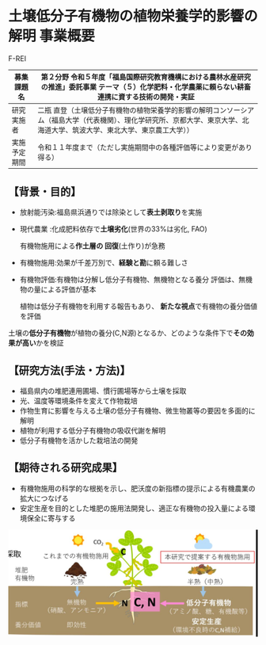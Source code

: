 # 土壌低分子有機物の植物栄養学的影響の解明 事業概要

F-REI

| 募集課題名 | 第２分野 令和５年度「福島国際研究教育機構における農林水産研究の推進」委託事業 テーマ（５）化学肥料・化学農薬に頼らない耕畜連携に資する技術の開発・実証 |
|--------------|------------------------------------------------------------------------------------------------------------------------------------------|
| 研究実施者 | 二瓶 直登（土壌低分子有機物の植物栄養学的影響の解明コンソーシアム（福島大学（代表機関）、理化学研究所、京都大学、東京大学、北海道大学、筑波大学、東北大学、東京農工大学）） |
| 実施予定期間 | 令和１１年度まで（ただし実施期間中の各種評価等により変更があり得る） |

## 【背景・目的】

- 放射能汚染:福島県浜通りでは除染として**表土剥取り**を実施
- 現代農業 :化成肥料依存で**土壌劣化**(世界の33%は劣化, FAO)
  
  有機物施用による**作土層の 回復**(土作り)が急務
- 有機物施用:効果が千差万別で、**経験と勘**に頼る難しさ
- 有機物評価:有機物は分解し低分子有機物、無機物となる養分 評価は、無機物の量による評価が基本  
  
  植物は低分子有機物を利用する報告もあり、 **新たな視点**で有機物の養分価値を評価

土壌の**低分子有機物**が植物の養分(C,N源)となるか、どのような条件下で**その効果が高い**かを検証

## 【研究方法(手法・方法)】

- 福島県内の堆肥連用圃場、慣行圃場等から土壌を採取
- 光、温度等環境条件を変えて作物栽培
- 作物生育に影響を与える土壌の低分子有機物、微生物叢等の要因を多面的に解明
- 植物が利用する低分子有機物の吸収代謝を解明
- 低分子有機物を活かした栽培法の開発

## 【期待される研究成果】

- 有機物施用の科学的な根拠を示し、肥沃度の新指標の提示による有機農業の拡大につなげる
- 安定生産を目的とした堆肥の施用法開発し、適正な有機物の投入量による環境保全に寄与する

![](_page_0_Figure_12.jpeg)
